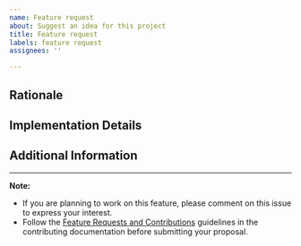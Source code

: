 ```yaml
---
name: Feature request
about: Suggest an idea for this project
title: Feature request
labels: feature request
assignees: ''

---
```


<!-- Provide a clear and concise description of the feature you're proposing. -->

## Rationale

<!-- Explain why this feature would be beneficial and how it aligns with the project's goals. -->

## Implementation Details

<!-- If you have specific ideas on how this feature could be implemented, provide details here. -->

## Additional Information

<!-- Add any additional context, screenshots, or examples that might help clarify the feature request. -->

---

**Note:**

- If you are planning to work on this feature, please comment on this issue to express your interest.
- Follow the [Feature Requests and Contributions](#feature-requests-and-contributions) guidelines in the contributing documentation before submitting your proposal.
